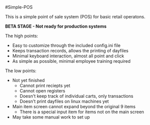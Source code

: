 #Simple-POS

This is a simple point of sale system (POS) for basic retail operatons.

**BETA STAGE - Not ready for production systems**

The high points:
* Easy to customize through the included config.ini file
* Keeps transaction records, allows the printing of dayfiles
* Minimal keyboard interaction, almost all point and click
* As simple as possible, minimal employee training required

The low points:
* Not yet finished
  * Cannot print reciepts yet
  * Cannot open registers
  * Doesn't keep track of individual carts, only transactions
  * Doesn't print dayfiles on linux machines yet
* Main item screen cannot expand beyond the original 9 items
  * There is a special input item for items not on the main screen
* May take some manual work to set up

